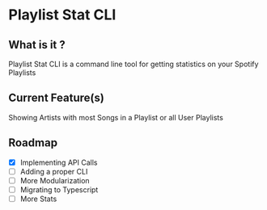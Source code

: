 # Playlist Stat CLI

## What is it ?

Playlist Stat CLI is a command line tool for getting statistics on your Spotify Playlists

## Current Feature(s)

Showing Artists with most Songs in a Playlist or all User Playlists

## Roadmap

- [X] Implementing API Calls
- [ ] Adding a proper CLI
- [ ] More Modularization
- [ ] Migrating to Typescript
- [ ] More Stats
